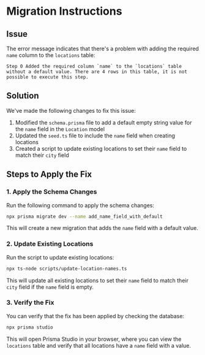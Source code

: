 # Migration Instructions

## Issue
The error message indicates that there's a problem with adding the required `name` column to the `locations` table:

```
Step 0 Added the required column `name` to the `locations` table without a default value. There are 4 rows in this table, it is not possible to execute this step.
```

## Solution
We've made the following changes to fix this issue:

1. Modified the `schema.prisma` file to add a default empty string value for the `name` field in the `Location` model
2. Updated the `seed.ts` file to include the `name` field when creating locations
3. Created a script to update existing locations to set their `name` field to match their `city` field

## Steps to Apply the Fix

### 1. Apply the Schema Changes
Run the following command to apply the schema changes:

```bash
npx prisma migrate dev --name add_name_field_with_default
```

This will create a new migration that adds the `name` field with a default value.

### 2. Update Existing Locations
Run the script to update existing locations:

```bash
npx ts-node scripts/update-location-names.ts
```

This will update all existing locations to set their `name` field to match their `city` field if the `name` field is empty.

### 3. Verify the Fix
You can verify that the fix has been applied by checking the database:

```bash
npx prisma studio
```

This will open Prisma Studio in your browser, where you can view the `locations` table and verify that all locations have a `name` field with a value.